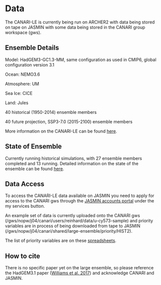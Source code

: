 # Data 

The CANARI-LE is currently being run on ARCHER2 with data being stored on tape on JASMIN with some data being stored in the CANARI group workspace (gws).

## Ensemble Details 

Model: HadGEM3-GC1.3-MM, same configuration as used in CMIP6, global configuration version 3.1

Ocean: NEMO3.6

Atmosphere: UM

Sea Ice: CICE

Land: Jules

40 historical (1950-2014) ensemble members

40 future projection, SSP3-7.0 (2015-2100) ensemble members 

More information on the CANARI-LE can be found [here](https://ncas-cms.github.io/canari/).

## State of Ensemble

Currently running historical simulations, with 27 ensemble members completed and 13 running.  Detailed information on the state of the ensemble can be found [here](https://gws-access.jasmin.ac.uk/public/canari/production/canari-le-production-status.html).

## Data Access

To access the CANARI-LE data available on JASMIN you need to apply for access to the CANARI gws through the [JASMIN accounts portal](https://accounts.jasmin.ac.uk/) under the my services button.

An example set of data is currently uploaded onto the CANARI gws (/gws/nopw/j04/canari/users/reinhard/data/u-cy573-sample) and priority variables are in process of being downloaded from tape to JASMIN (/gws/nopw/j04/canari/shared/large-ensemble/priority/HIST2).

The list of priority variables are on these [spreadsheets](https://drive.google.com/drive/folders/12CXfpZdFQDTLTi57ROw3VucY_-nozm-b).

## How to cite

There is no specific paper yet on the large ensemble, so please reference the HadGEM3.1 paper ([Williams et al. 2017](https://agupubs.onlinelibrary.wiley.com/doi/10.1002/2017MS001115)) and acknowledge CANARI and JASMIN.